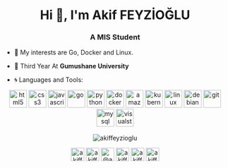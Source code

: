 <h1 align="center">Hi 👋, I'm Akif FEYZİOĞLU</h1>
<h3 align="center">A MIS Student</h3>

- 🔭 My interests are Go, Docker and Linux. 

- 🏫 Third Year At **Gumushane University**

- 🌀 Languages and Tools:

<p align="center"> <img src="https://devicons.github.io/devicon/devicon.git/icons/html5/html5-original-wordmark.svg" alt="html5" width="40" height="40"/> <img src="https://devicons.github.io/devicon/devicon.git/icons/css3/css3-original-wordmark.svg" alt="css3" width="40" height="40"/> <img src="https://devicons.github.io/devicon/devicon.git/icons/javascript/javascript-original.svg" alt="javascript" width="40" height="40"/> <img src="https://devicons.github.io/devicon/devicon.git/icons/go/go-original.svg" alt="go" width="40" height="40"/> <img src="https://devicons.github.io/devicon/devicon.git/icons/python/python-original.svg" alt="python" width="40" height="40"/> <img src="https://devicons.github.io/devicon/devicon.git/icons/docker/docker-original-wordmark.svg" alt="docker" width="40" height="40"/> <img src="https://devicons.github.io/devicon/devicon.git/icons/amazonwebservices/amazonwebservices-original.svg" alt="amazonwebservices" width="40" height="40"/> <img src="https://www.vectorlogo.zone/logos/kubernetes/kubernetes-icon.svg" alt="kubernetes" width="40" height="40"/> <img src="https://devicons.github.io/devicon/devicon.git/icons/linux/linux-original.svg" alt="linux" width="40" height="40"/> <img src="https://devicons.github.io/devicon/devicon.git/icons/debian/debian-original.svg" alt="debian" width="40" height="40"/> <img src="https://www.vectorlogo.zone/logos/git-scm/git-scm-icon.svg" alt="git" width="40" height="40"/> <img src="https://devicons.github.io/devicon/devicon.git/icons/mysql/mysql-original.svg" alt="mysql" width="40" height="40"/> <img src="https://www.vectorlogo.zone/logos/visualstudio_code/visualstudio_code-icon.svg" alt="visualstudio-code" width="40" height="40"/></p>

<p align="center"><img align="center" src="https://github-readme-stats.vercel.app/api?username=akiffeyzioglu&show_icons=true&theme=tokyonight" alt="akiffeyzioglu" /></p>

<p align="center">
<a href="https://twitter.com/akiffeyzioglu" target="blank"><img align="center" src="https://cdn.jsdelivr.net/npm/simple-icons@3.0.1/icons/twitter.svg" alt="akiffeyzioglu" height="30" width="30" /></a>
<a href="https://linkedin.com/in/akiffeyzioglu" target="blank"><img align="center" src="https://cdn.jsdelivr.net/npm/simple-icons@3.0.1/icons/linkedin.svg" alt="akiffeyzioglu" height="30" width="30" /></a>
<a href="https://medium.com/@akiffeyzioglu" target="blank"><img align="center" src="https://cdn.jsdelivr.net/npm/simple-icons@3.0.1/icons/medium.svg" alt="@akiffeyzioglu" height="30" width="30" /></a>
<a href="https://stackoverflow.com/users/12851491/akif-f?tab=profile" target="blank"><img align="center" src="https://cdn.jsdelivr.net/npm/simple-icons@3.0.1/icons/stackoverflow.svg" alt="akiffeyzioglu" height="30" width="30" /></a>
<a href="https://codepen.io/akiffeyzioglu" target="blank"><img align="center" src="https://cdn.jsdelivr.net/npm/simple-icons@3.0.1/icons/codepen.svg" alt="akiffeyzioglu" height="30" width="30" /></a>
<a href="https://dev.to/akiff" target="blank"><img align="center" src="https://cdn.jsdelivr.net/npm/simple-icons@3.0.1/icons/dev-dot-to.svg" alt="akiffeyzioglu" height="30" width="30" /></a>
</p>

